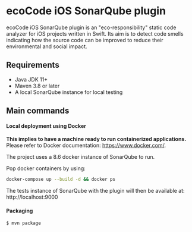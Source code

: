 # ecoCode iOS SonarQube plugin

ecoCode iOS SonarQube plugin is an "eco-responsibility" static code analyzer for iOS projects written in Swift. Its aim is to detect code smells indicating how the source code can be improved to reduce their environmental and social impact.

## Requirements

- Java JDK 11+
- Maven 3.8 or later
- A local SonarQube instance for local testing

## Main commands

#### Local deployment using Docker

**This implies to have a machine ready to run containerized applications.** Please refer to Docker documentation: https://www.docker.com/.

The project uses a 8.6 docker instance of SonarQube to run.

Pop docker containers by using:

```bash
docker-compose up --build -d && docker ps
```

The tests instance of SonarQube with the plugin will then be available at: http://localhost:9000

#### Packaging

```bash
$ mvn package
```
